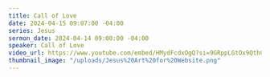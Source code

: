 ```yaml
---
title: Call of Love
date: 2024-04-15 09:07:00 -04:00
series: Jesus
sermon_date: 2024-04-14 09:00:00 -04:00
speaker: Call of Love
video_url: https://www.youtube.com/embed/HMydFcdxOgQ?si=9GRppLGtOx9QthCU
thumbnail_image: "/uploads/Jesus%20Art%20for%20Website.png"
---
```


